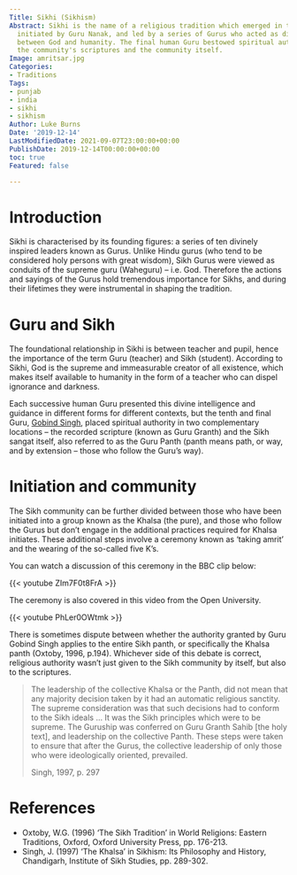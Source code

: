 ```yaml
---
Title: Sikhi (Sikhism)
Abstract: Sikhi is the name of a religious tradition which emerged in the Punjab,
  initiated by Guru Nanak, and led by a series of Gurus who acted as divine intermediaries
  between God and humanity. The final human Guru bestowed spiritual authority onto
  the community's scriptures and the community itself.
Image: amritsar.jpg
Categories:
- Traditions
Tags:
- punjab
- india
- sikhi
- sikhism
Author: Luke Burns
Date: '2019-12-14'
LastModifiedDate: 2021-09-07T23:00:00+00:00
PublishDate: 2019-12-14T00:00:00+00:00
toc: true
Featured: false

---
```

# Introduction
Sikhi is characterised by its founding figures: a series of ten divinely inspired leaders known as Gurus. Unlike Hindu gurus (who tend to be considered holy persons with great wisdom), Sikh Gurus were viewed as conduits of the supreme guru (Waheguru) – i.e. God. Therefore the actions and sayings of the Gurus hold tremendous importance for Sikhs, and during their lifetimes they were instrumental in shaping the tradition.

# Guru and Sikh
The foundational relationship in Sikhi is between teacher and pupil, hence the importance of the term Guru (teacher) and Sikh (student). According to Sikhi, God is the supreme and immeasurable creator of all existence, which makes itself available to humanity in the form of a teacher who can dispel ignorance and darkness.

Each successive human Guru presented this divine intelligence and guidance in different forms for different contexts, but the tenth and final Guru, [Gobind Singh](/p/guru-gobind-singh), placed spiritual authority in two complementary locations – the recorded scripture (known as Guru Granth) and the Sikh sangat itself, also referred to as the Guru Panth (panth means path, or way, and by extension – those who follow the Guru’s way).

# Initiation and community
The Sikh community can be further divided between those who have been initiated into a group known as the Khalsa (the pure), and those who follow the Gurus but don’t engage in the additional practices required for Khalsa initiates. These additional steps involve a ceremony known as ‘taking amrit’ and the wearing of the so-called five K’s.

You can watch a discussion of this ceremony in the BBC clip below:

{{< youtube ZIm7F0t8FrA >}}

The ceremony is also covered in this video from the Open University.

{{< youtube PhLer0OWtmk >}}

There is sometimes dispute between whether the authority granted by Guru Gobind Singh applies to the entire Sikh panth, or specifically the Khalsa panth (Oxtoby, 1996, p.194). Whichever side of this debate is correct, religious authority wasn’t just given to the Sikh community by itself, but also to the scriptures.

>The leadership of the collective Khalsa or the Panth, did not mean that any majority decision taken by it had an automatic religious sanctity. The supreme consideration was that such decisions had to conform to the Sikh ideals … It was the Sikh principles which were to be supreme. The Guruship was conferred on Guru Granth Sahib [the holy text], and leadership on the collective Panth. These steps were taken to ensure that after the Gurus, the collective leadership of only those who were ideologically oriented, prevailed.
>
>Singh, 1997, p. 297

# References
* Oxtoby, W.G. (1996) ‘The Sikh Tradition’ in World Religions: Eastern Traditions, Oxford, Oxford University Press, pp. 176-213.
* Singh, J. (1997) ‘The Khalsa’ in Sikhism: Its Philosophy and History, Chandigarh, Institute of Sikh Studies, pp. 289-302.
